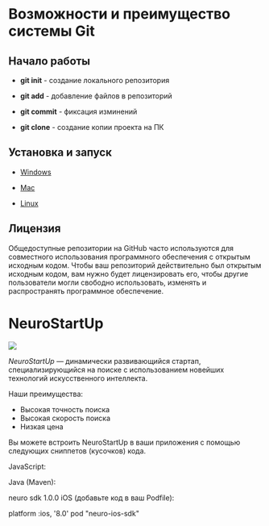 # Возможности и преимущество системы Git

## Начало работы

* **git init** - cоздание локального репозитория 


* **git add** - добавление файлов в репозиторий 


* **git commit** - фиксация изминений


* **git clone** - создание копии проекта на ПК


## Установка и запуск

- [Windows](https://git-scm.com/download/win)

- [Mac](https://git-scm.com/download/mac)

- [Linux](https://git-scm.com/download/Linux)


## Лицензия

Общедоступные репозитории на GitHub часто используются для совместного использования программного обеспечения с открытым исходным кодом. Чтобы ваш репозиторий действительно был открытым исходным кодом, вам нужно будет лицензировать его, чтобы другие пользователи могли свободно использовать, изменять и распространять программное обеспечение.

# NeuroStartUp

![](logo.png)

*NeuroStartUp* — динамически развивающийся стартап, специализирующийся на поиске с использованием новейших технологий искусственного интеллекта.

Наши преимущества:
* Высокая точность поиска
* Высокая скорость поиска
* Низкая цена


Вы можете встроить NeuroStartUp в ваши приложения с помощью следующих сниппетов (кусочков) кода.

JavaScript:

<script src="https://localhost/neuro.sdk.min.js"></script>
Java (Maven):

<dependency>
  <groupId>neuro</groupId>
  <artifactId>sdk</artifactId>
  <version>1.0.0</version>
</dependency>
iOS (добавьте код в ваш Podfile):

platform :ios, '8.0'
pod "neuro-ios-sdk"